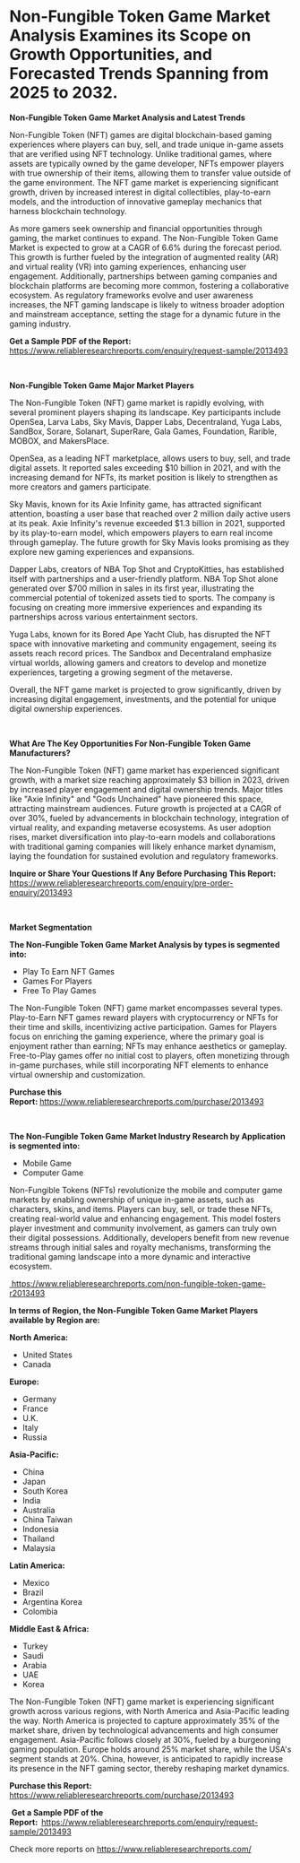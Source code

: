 <p><h1>Non-Fungible Token Game Market Analysis Examines its Scope on Growth Opportunities, and Forecasted Trends Spanning from 2025 to 2032.</h1></p><p><strong>Non-Fungible Token Game Market Analysis and Latest Trends</strong></p>
<p><p>Non-Fungible Token (NFT) games are digital blockchain-based gaming experiences where players can buy, sell, and trade unique in-game assets that are verified using NFT technology. Unlike traditional games, where assets are typically owned by the game developer, NFTs empower players with true ownership of their items, allowing them to transfer value outside of the game environment. The NFT game market is experiencing significant growth, driven by increased interest in digital collectibles, play-to-earn models, and the introduction of innovative gameplay mechanics that harness blockchain technology.</p><p>As more gamers seek ownership and financial opportunities through gaming, the market continues to expand. The Non-Fungible Token Game Market is expected to grow at a CAGR of 6.6% during the forecast period. This growth is further fueled by the integration of augmented reality (AR) and virtual reality (VR) into gaming experiences, enhancing user engagement. Additionally, partnerships between gaming companies and blockchain platforms are becoming more common, fostering a collaborative ecosystem. As regulatory frameworks evolve and user awareness increases, the NFT gaming landscape is likely to witness broader adoption and mainstream acceptance, setting the stage for a dynamic future in the gaming industry.</p></p>
<p><strong>Get a Sample PDF of the Report:&nbsp;</strong> <a href="https://www.reliableresearchreports.com/enquiry/request-sample/2013493?utm_campaign=3051&utm_medium=2&utm_source=Github&utm_content=ia&utm_term=11032025&utm_id=non-fungible-token-game">https://www.reliableresearchreports.com/enquiry/request-sample/2013493</a></p>
<p>&nbsp;</p>
<p><strong>Non-Fungible Token Game Major Market Players</strong></p>
<p><p>The Non-Fungible Token (NFT) game market is rapidly evolving, with several prominent players shaping its landscape. Key participants include OpenSea, Larva Labs, Sky Mavis, Dapper Labs, Decentraland, Yuga Labs, SandBox, Sorare, Solanart, SuperRare, Gala Games, Foundation, Rarible, MOBOX, and MakersPlace.</p><p>OpenSea, as a leading NFT marketplace, allows users to buy, sell, and trade digital assets. It reported sales exceeding $10 billion in 2021, and with the increasing demand for NFTs, its market position is likely to strengthen as more creators and gamers participate.</p><p>Sky Mavis, known for its Axie Infinity game, has attracted significant attention, boasting a user base that reached over 2 million daily active users at its peak. Axie Infinity's revenue exceeded $1.3 billion in 2021, supported by its play-to-earn model, which empowers players to earn real income through gameplay. The future growth for Sky Mavis looks promising as they explore new gaming experiences and expansions.</p><p>Dapper Labs, creators of NBA Top Shot and CryptoKitties, has established itself with partnerships and a user-friendly platform. NBA Top Shot alone generated over $700 million in sales in its first year, illustrating the commercial potential of tokenized assets tied to sports. The company is focusing on creating more immersive experiences and expanding its partnerships across various entertainment sectors.</p><p>Yuga Labs, known for its Bored Ape Yacht Club, has disrupted the NFT space with innovative marketing and community engagement, seeing its assets reach record prices. The Sandbox and Decentraland emphasize virtual worlds, allowing gamers and creators to develop and monetize experiences, targeting a growing segment of the metaverse.</p><p>Overall, the NFT game market is projected to grow significantly, driven by increasing digital engagement, investments, and the potential for unique digital ownership experiences.</p></p>
<p>&nbsp;</p>
<p><strong>What Are The Key Opportunities For Non-Fungible Token Game Manufacturers?</strong></p>
<p><p>The Non-Fungible Token (NFT) game market has experienced significant growth, with a market size reaching approximately $3 billion in 2023, driven by increased player engagement and digital ownership trends. Major titles like "Axie Infinity" and "Gods Unchained" have pioneered this space, attracting mainstream audiences. Future growth is projected at a CAGR of over 30%, fueled by advancements in blockchain technology, integration of virtual reality, and expanding metaverse ecosystems. As user adoption rises, market diversification into play-to-earn models and collaborations with traditional gaming companies will likely enhance market dynamism, laying the foundation for sustained evolution and regulatory frameworks.</p></p>
<p><strong>Inquire or Share Your Questions If Any Before Purchasing This Report:</strong> <a href="https://www.reliableresearchreports.com/enquiry/pre-order-enquiry/2013493?utm_campaign=3051&utm_medium=2&utm_source=Github&utm_content=ia&utm_term=11032025&utm_id=non-fungible-token-game">https://www.reliableresearchreports.com/enquiry/pre-order-enquiry/2013493</a></p>
<p>&nbsp;</p>
<p><strong>Market Segmentation</strong></p>
<p><strong>The Non-Fungible Token Game Market Analysis by types is segmented into:</strong></p>
<p><ul><li>Play To Earn NFT Games</li><li>Games For Players</li><li>Free To Play Games</li></ul></p>
<p><p>The Non-Fungible Token (NFT) game market encompasses several types. Play-to-Earn NFT games reward players with cryptocurrency or NFTs for their time and skills, incentivizing active participation. Games for Players focus on enriching the gaming experience, where the primary goal is enjoyment rather than earning; NFTs may enhance aesthetics or gameplay. Free-to-Play games offer no initial cost to players, often monetizing through in-game purchases, while still incorporating NFT elements to enhance virtual ownership and customization.</p></p>
<p><strong>Purchase this Report:&nbsp;</strong><a href="https://www.reliableresearchreports.com/purchase/2013493?utm_campaign=3051&utm_medium=2&utm_source=Github&utm_content=ia&utm_term=11032025&utm_id=non-fungible-token-game">https://www.reliableresearchreports.com/purchase/2013493</a></p>
<p>&nbsp;</p>
<p><strong>The Non-Fungible Token Game Market Industry Research by Application is segmented into:</strong></p>
<p><ul><li>Mobile Game</li><li>Computer Game</li></ul></p>
<p><p>Non-Fungible Tokens (NFTs) revolutionize the mobile and computer game markets by enabling ownership of unique in-game assets, such as characters, skins, and items. Players can buy, sell, or trade these NFTs, creating real-world value and enhancing engagement. This model fosters player investment and community involvement, as gamers can truly own their digital possessions. Additionally, developers benefit from new revenue streams through initial sales and royalty mechanisms, transforming the traditional gaming landscape into a more dynamic and interactive ecosystem.</p></p>
<p><a href="https://www.reliableresearchreports.com/non-fungible-token-game-r2013493?utm_campaign=3051&utm_medium=2&utm_source=Github&utm_content=ia&utm_term=11032025&utm_id=non-fungible-token-game">&nbsp;https://www.reliableresearchreports.com/non-fungible-token-game-r2013493</a></p>
<p><strong>In terms of Region, the Non-Fungible Token Game Market Players available by Region are:</strong></p>
<p>
    <p> <strong> North America: </strong>
        <ul>
            <li>United States</li>
            <li>Canada</li>
        </ul>
        </p> 
    <p> <strong> Europe: </strong>
        <ul>
            <li>Germany</li>
            <li>France</li>
            <li>U.K.</li>
            <li>Italy</li>
            <li>Russia</li>
        </ul>
        </p> 
    <p> <strong> Asia-Pacific: </strong>
        <ul>
            <li>China</li>
            <li>Japan</li>
            <li>South Korea</li>
            <li>India</li>
            <li>Australia</li>
            <li>China Taiwan</li>
            <li>Indonesia</li>
            <li>Thailand</li>
            <li>Malaysia</li>
        </ul>
        </p> 
    <p> <strong> Latin America: </strong>
        <ul>
            <li>Mexico</li>
            <li>Brazil</li>
            <li>Argentina Korea</li>
            <li>Colombia</li>
        </ul>
        </p> 
    <p> <strong> Middle East & Africa: </strong>
        <ul>
            <li>Turkey</li>
            <li>Saudi</li>
            <li>Arabia</li>
            <li>UAE</li>
            <li>Korea</li>
        </ul>
    </p>
    </p>
<p><p>The Non-Fungible Token (NFT) game market is experiencing significant growth across various regions, with North America and Asia-Pacific leading the way. North America is projected to capture approximately 35% of the market share, driven by technological advancements and high consumer engagement. Asia-Pacific follows closely at 30%, fueled by a burgeoning gaming population. Europe holds around 25% market share, while the USA's segment stands at 20%. China, however, is anticipated to rapidly increase its presence in the NFT gaming sector, thereby reshaping market dynamics.</p></p>
<p><strong>Purchase this Report: </strong><a href="https://www.reliableresearchreports.com/purchase/2013493?utm_campaign=3051&utm_medium=2&utm_source=Github&utm_content=ia&utm_term=11032025&utm_id=non-fungible-token-game">https://www.reliableresearchreports.com/purchase/2013493</a></p>
<p>&nbsp;<strong>Get a Sample PDF of the Report:&nbsp;&nbsp;</strong><a href="https://www.reliableresearchreports.com/enquiry/request-sample/2013493?utm_campaign=3051&utm_medium=2&utm_source=Github&utm_content=ia&utm_term=11032025&utm_id=non-fungible-token-game">https://www.reliableresearchreports.com/enquiry/request-sample/2013493</a></p>
<p><strong></strong></p>
<p>Check more reports on <a href="https://www.reliableresearchreports.com/?utm_campaign=3051&utm_medium=2&utm_source=Github&utm_content=ia&utm_term=11032025&utm_id=non-fungible-token-game">https://www.reliableresearchreports.com/</a></p>